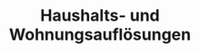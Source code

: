 ---
title: "Haushalts- und Wohnungsauflösungen"
url: /luebeck/haushalts-und-wohnungsaufloesungen/
shop: Antiquitäten
---